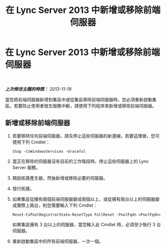 ﻿---
title: 在 Lync Server 2013 中新增或移除前端伺服器
TOCTitle: 在 Lync Server 2013 中新增或移除前端伺服器
ms:assetid: ab748733-6bad-4c93-8dda-db8d5271653d
ms:mtpsurl: https://technet.microsoft.com/zh-tw/library/JJ205153(v=OCS.15)
ms:contentKeyID: 49291983
ms.date: 08/10/2015
mtps_version: v=OCS.15
ms.translationtype: HT
---

# 在 Lync Server 2013 中新增或移除前端伺服器

 

_**上次修改主題的時間：** 2013-11-19_

當您將前端伺服器新增到集區中或從集區移除前端伺服器時，您必須重新啟動集區。若要防止使用者發生服務中斷，請使用下列程序來新增或移除前端伺服器。

## 新增或移除前端伺服器

1.  若要移除任何前端伺服器，請先停止這些伺服器的新連線。若要這樣做，您可使用下列 Cmdlet：
    
        Stop -CsWindowsServices -Graceful

2.  當正在移除的伺服器沒有目前的工作階段時，停止這些伺服器上的 Lync Server 服務。

3.  開啟拓撲產生器，然後新增或移除必要的伺服器。

4.  發行拓撲。

5.  如果集區從擁有兩個前端伺服器變成兩個以上，或從擁有兩台以上的伺服器變成實際上兩台，則您需要輸入下列 Cmdlet：
    
        Reset-CsPoolRegistrarState-ResetType FullReset -PoolFqdn <PoolFqdn>
    
    如果集區擁有 3 台以上的伺服器，當您輸入此 Cmdlet 時，必須至少執行 3 台伺服器。

6.  重新啟動集區中的所有前端伺服器，一次一個。

